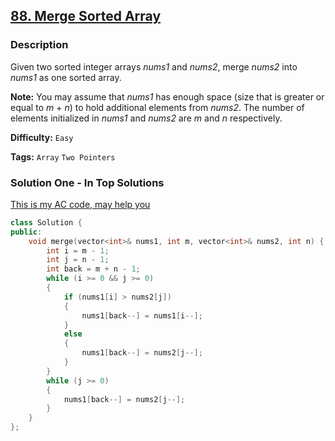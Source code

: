 ## [88. Merge Sorted Array](https://leetcode.com/problems/merge-sorted-array/description/)

### Description

Given two sorted integer arrays _nums1_ and _nums2_, merge _nums2_ into _nums1_ as one sorted array.

**Note:**
You may assume that _nums1_ has enough space (size that is greater or equal to _m_ + _n_) to hold additional elements from _nums2_. The number of elements initialized in _nums1_ and _nums2_ are _m_ and _n_ respectively.

**Difficulty:** `Easy`

**Tags:** `Array` `Two Pointers`

### Solution One - In Top Solutions

[This is my AC code, may help you](https://discuss.leetcode.com/topic/2461/this-is-my-ac-code-may-help-you)

```c++
class Solution {
public:
    void merge(vector<int>& nums1, int m, vector<int>& nums2, int n) {
        int i = m - 1;
        int j = n - 1;
        int back = m + n - 1;
        while (i >= 0 && j >= 0)
        {
            if (nums1[i] > nums2[j])
            {
                nums1[back--] = nums1[i--];
            }
            else
            {
                nums1[back--] = nums2[j--];
            }
        }
        while (j >= 0)
        {
            nums1[back--] = nums2[j--];
        }
    }
};
```
